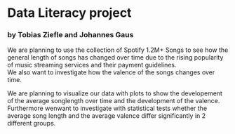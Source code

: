 # Data Literacy project 
### by Tobias Ziefle and Johannes Gaus

We are planning to use the collection of Spotify 1.2M+ Songs to see how the general length of songs 
has changed over time due to the rising popularity of music streaming services and their payment guidelines.  
We also want to investigate how the valence of the songs changes over time.  
  
We are planning to visualize our data with plots to show the developement of the
average songlength over time and the development of the valence.  
Furthermore wenwant to investigate with statistical tests whether the average song length and the
average valence differ significantly in 2 different groups.
